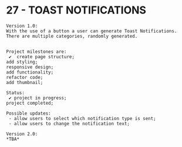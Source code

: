 # 27 - TOAST NOTIFICATIONS

    Version 1.0:
    With the use of a button a user can generate Toast Notifications. There are multiple categories, randomly generated.


    Project milestones are:
     ✔  create page structure;
    add styling;
    responsive design;
    add functionality;
    refactor code;
    add thumbnail;

    Status:
     ✔ project in progress;
    project completed;

    Possible updates:
     - allow users to select which notification type is sent;
     - allow users to change the notification text;

    Version 2.0:
    *TBA*
